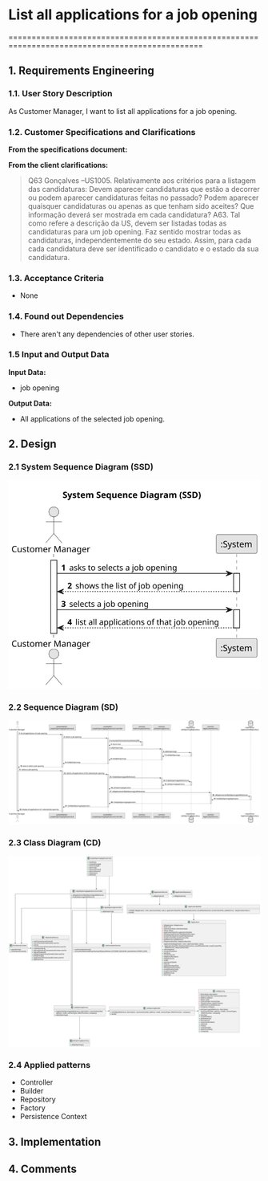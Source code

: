 # List all applications for a job opening

================================================================================================


## 1. Requirements Engineering

### 1.1. User Story Description

As Customer Manager, I want to list all applications for a job opening.

### 1.2. Customer Specifications and Clarifications 

**From the specifications document:**


**From the client clarifications:**

>Q63 Gonçalves –US1005. Relativamente aos critérios para a listagem das candidaturas: Devem aparecer candidaturas que estão a decorrer ou podem aparecer candidaturas feitas no passado? Podem aparecer quaisquer candidaturas ou apenas as que tenham sido aceites? Que informação deverá ser mostrada em cada candidatura?
A63. Tal como refere a descrição da US, devem ser listadas todas as candidaturas para um job opening. Faz sentido mostrar todas as candidaturas, independentemente do seu estado. Assim, para cada cada candidatura deve ser identificado o candidato e o estado da sua candidatura.

### 1.3. Acceptance Criteria

* None

### 1.4. Found out Dependencies

* There aren't any dependencies of other user stories.

### 1.5 Input and Output Data

**Input Data:**

* job opening

**Output Data:**

* All applications of the selected job opening.


## 2. Design

### 2.1 System Sequence Diagram (SSD)

![System Sequence Diagram](system-sequence-diagram.svg)

### 2.2 Sequence Diagram (SD)

![Sequence Diagram](sequence-diagram.svg)

### 2.3 Class Diagram (CD)

![Class Diagram](class-diagram.svg)

### 2.4 Applied patterns

- Controller
- Builder
- Repository
- Factory
- Persistence Context


## 3. Implementation



## 4. Comments

